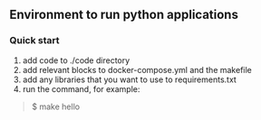 ## Environment to run python applications

### Quick start
1. add code to ./code directory
2. add relevant blocks to docker-compose.yml and the makefile
3. add any libraries that you want to use to requirements.txt
4. run the command, for example:

> $ make hello

